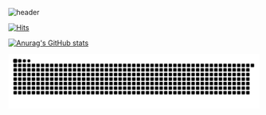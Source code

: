 ![header](https://capsule-render.vercel.app/api?type=wave&color=auto&height=700&section=header&text)

[![Hits](https://hits.seeyoufarm.com/api/count/incr/badge.svg?url=https%3A%2F%2Fgithub.com%2FRogersHun&count_bg=%2379C83D&title_bg=%23555555&icon=&icon_color=%23E7E7E7&title=hits&edge_flat=false)](https://hits.seeyoufarm.com)

[![Anurag's GitHub stats](https://github-readme-stats.vercel.app/api?username=RogersHun)](https://github.com/anuraghazra/github-readme-stats)

![snake gif](https://github.com/RogersHun/RogersHun/blob/output/github-contribution-grid-snake.svg)
